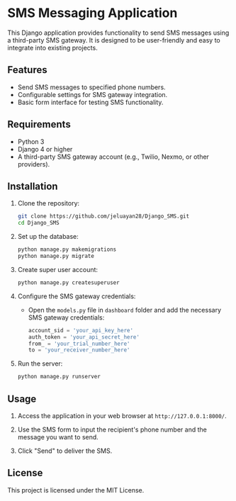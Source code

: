 
# SMS Messaging Application

This Django application provides functionality to send SMS messages using a third-party SMS gateway. It is designed to be user-friendly and easy to integrate into existing projects.

## Features
- Send SMS messages to specified phone numbers.
- Configurable settings for SMS gateway integration.
- Basic form interface for testing SMS functionality.

## Requirements
- Python 3
- Django 4 or higher
- A third-party SMS gateway account (e.g., Twilio, Nexmo, or other providers).

## Installation

1. Clone the repository:
   ```bash
   git clone https://github.com/jeluayan28/Django_SMS.git
   cd Django_SMS
   ```

2. Set up the database:
   ```bash
   python manage.py makemigrations
   python manage.py migrate
   ```
3. Create super user account:

   ```bash
   python manage.py createsuperuser
   ```

4. Configure the SMS gateway credentials:
   - Open the `models.py` file in `dashboard` folder and add the necessary SMS gateway credentials:
     ```python
     account_sid = 'your_api_key_here'
     auth_token = 'your_api_secret_here'
     from_ = 'your_trial_number_here'
     to = 'your_receiver_number_here'
     ```

5. Run the server:
   ```bash
   python manage.py runserver
   ```

## Usage

1. Access the application in your web browser at `http://127.0.0.1:8000/`.

2. Use the SMS form to input the recipient's phone number and the message you want to send.

3. Click "Send" to deliver the SMS.

## License
This project is licensed under the MIT License.
